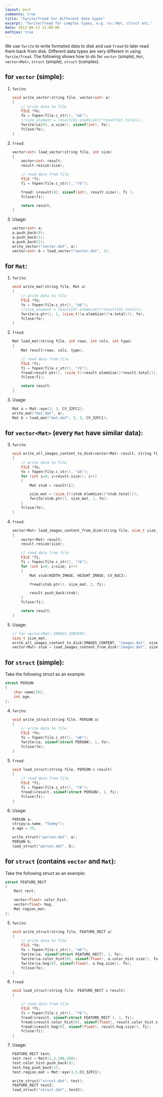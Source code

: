 ```yaml
---
layout: post
comments: true
title: "fwrite/fread for different data types"
excerpt: "fwrite/fread for complex types, e.g. cv::Mat, struct etc."
date: 2012-06-13 11:00:00
mathjax: true
---
```


We use `fwrite` to write formated data to disk and use `fread` to later read them back from disk. Different data types are very different in using `fwrite/fread`. The following shows how to do for `vector` (simple), `Mat`, `vector<Mat>`, `struct` (simple), `struct` (complex).

## for `vector` (simple):
1. `fwrite`:

    ```cpp
    void write_vector(string file, vector<int> a)
    {
        // write data to file
        FILE *fo;
        fo = fopen(file.c_str(), "wb");
        //size_element = result[0].elemSize()*result[0].total();
        fwrite(&a[0], a.size(), sizeof(int), fo);
        fclose(fo);
    }
    ```
2. `fread`:

    ```cpp
    vector<int> load_vector(string file, int size)
    {
        vector<int> result;
        result.resize(size);

        // read data from file
        FILE *fi;
        fi = fopen(file.c_str(), "rb");

        fread( &result[0], sizeof(int), result.size(), fi );
        fclose(fi);

        return result;
    }
    ```
3. Usage:

    ```cpp
    vector<int> a;
    a.push_back(0);
    a.push_back(1);
    a.push_back(2);
    write_vector("vector.dat", a);
    vector<int> b = load_vector("vector.dat", 3);
    ```

## for `Mat`:
1. `fwrite`:

    ```cpp
    void write_mat(string file, Mat a)
    {
        // write data to file
        FILE *fo;
        fo = fopen(file.c_str(), "wb");
        //size_element = result[0].elemSize()*result[0].total();
        fwrite(a.ptr(), 1, (size_t)(a.elemSize()*a.total()), fo);
        fclose(fo);
    }
    ```
2. `fread`:

    ```cpp
    Mat load_mat(string file, int rows, int cols, int type)
    {
        Mat result(rows, cols, type);

        // read data from file
        FILE *fi;
        fi = fopen(file.c_str(), "rb");
        fread(result.ptr(), (size_t)(result.elemSize()*result.total()), 1, fi);
        fclose(fi);

        return result;
    }
    ```
2. Usage:

    ```cpp
    Mat a = Mat::eye(3, 3, CV_32FC1);
    write_mat("mat.dat", a);
    Mat b = load_mat("mat.dat", 3, 3, CV_32FC1);
    ```

## for `vector<Mat>` (every `Mat` have similar data):
3. `fwrite`:

    ```cpp
    void write_all_images_content_to_disk(vector<Mat> result, string file, size_t & size_mat)
    {
        // write data to file
        FILE *fo;
        fo = fopen(file.c_str(), "wb");
        for (int i=0; i<result.size(); i++)
        {
            Mat stub = result[i];

            size_mat = (size_t)(stub.elemSize()*stub.total());
            fwrite(stub.ptr(), size_mat, 1, fo);
        }
        fclose(fo);
    }
    ```
3. `fread`:

    ```cpp
    vector<Mat> load_images_content_from_disk(string file, size_t size_mat, int size)
    {
        vector<Mat> result;
        result.resize(size);

        // read data from file
        FILE *fi;
        fi = fopen(file.c_str(), "rb");
        for (int i=0; i<size; i++)
        {
            Mat stub(WIDTH_IMAGE, HEIGHT_IMAGE, CV_8UC3);

            fread(stub.ptr(), size_mat, 1, fi);

            result.push_back(stub);
        }
        fclose(fi);

        return result;
    }
    ```
3. Usage:

    ```cpp
    // for vector<Mat> IMAGES_CONTENT;
    size_t size_mat;
    write_all_images_content_to_disk(IMAGES_CONTENT, "images.dat", size_mat);
    vector<Mat> stub = load_images_content_from_disk("images.dat", size_mat, IMAGES_CONTENT.size());
    ```

## for `struct` (simple):
Take the following struct as an example:

```cpp
struct PERSON
{
    char name[30];
    int age;
};
```

4. `fwrite`:

    ```cpp
    void write_struct(string file, PERSON a)
    {
        // write data to file
        FILE *fo;
        fo = fopen(file.c_str(), "wb");
        fwrite(&a, sizeof(struct PERSON), 1, fo);
        fclose(fo);
    }
    ```
4. `fread`:

    ```cpp
    void load_struct(string file, PERSON & result)
    {
        // read data from file
        FILE *fi;
        fi = fopen(file.c_str(), "rb");
        fread(&result, sizeof(struct PERSON), 1, fi);
        fclose(fi);
    }
    ```
4. Usage:

    ```cpp
    PERSON a;
    strcpy(a.name, "Tommy");
    a.age = 25;

    write_struct("person.dat", a);
    PERSON b;
    load_struct("person.dat", b);
    ```

## for `struct` (contains `vector` and `Mat`):
Take the following struct as an example:

```cpp
struct FEATURE_RECT
{
    Rect rect;

    vector<float> color_hist;
    vector<float> hog;
    Mat region_mat;
};
```
5. `fwrite`:

    ```cpp
    void write_struct(string file, FEATURE_RECT a)
    {
        // write data to file
        FILE *fo;
        fo = fopen(file.c_str(), "wb");
        fwrite(&a, sizeof(struct FEATURE_RECT), 1, fo);
        fwrite(&a.color_hist[0], sizeof(float), a.color_hist.size(), fo);
        fwrite(&a.hog[0], sizeof(float), a.hog.size(), fo);
        fclose(fo);
    }
    ```
5. `fread`:

    ```cpp
    void load_struct(string file, FEATURE_RECT & result)
    {

        // read data from file
        FILE *fi;
        fi = fopen(file.c_str(), "rb");
        fread(&result, sizeof(struct FEATURE_RECT ), 1, fi);
        fread(&result.color_hist[0], sizeof(float), result.color_hist.size(), fi);
        fread(&result.hog[0], sizeof(float), result.hog.size(), fi);
        fclose(fi);
    }
    ```
5. Usage:

    ```cpp
    FEATURE_RECT test;
    test.rect = Rect(1,2,100,200);
    test.color_hist.push_back(0);
    test.hog.push_back(1);
    test.region_mat = Mat::eye(3,3,CV_32FC1);

    write_struct("struct.dat", test);
    FEATURE_RECT test2;
    load_struct("struct.dat", test2);
    ```
